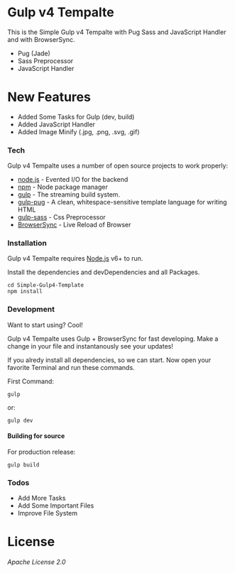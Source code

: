 # Gulp v4 Tempalte

This is the Simple Gulp v4 Tempalte with Pug Sass and JavaScript Handler and with BrowserSync.

  - Pug (Jade)
  - Sass Preprocessor
  - JavaScript Handler

# New Features

  - Added Some Tasks for Gulp (dev, build)
  - Added JavaScript Handler
  - Added Image Minify (.jpg, .png, .svg, .gif)

### Tech

Gulp v4 Tempalte uses a number of open source projects to work properly:

* [node.js] - Evented I/O for the backend
* [npm] - Node package manager
* [gulp] - The streaming build system.
* [gulp-pug] - A clean, whitespace-sensitive template language for writing HTML
* [gulp-sass] - Css Preprocessor
* [BrowserSync] - Live Reload of Browser

### Installation

Gulp v4 Tempalte requires [Node.js](https://nodejs.org/) v6+ to run.

Install the dependencies and devDependencies and all Packages.

```
cd Simple-Gulp4-Template
npm install
```

### Development

Want to start using? Cool!

Gulp v4 Tempalte uses Gulp + BrowserSync for fast developing.
Make a change in your file and instantanously see your updates!

If you alredy install all dependencies, so we can start.
Now open your favorite Terminal and run these commands.

First Command:

```
gulp
```

or:

```
gulp dev
```

#### Building for source
For production release:

```
gulp build
```

### Todos

 - Add More Tasks
 - Add Some Important Files
 - Improve File System

# License

###### Apache License 2.0

   [node.js]: <http://nodejs.org>
   [npm]: https://www.npmjs.com/package/npm
   [Gulp]: https://www.npmjs.com/package/gulp
   [Gulp-Pug]: https://www.npmjs.com/package/gulp-pug
   [Gulp-Sass]: https://www.npmjs.com/package/gulp-sass
   [BrowserSync]: https://browsersync.io/docs
   
